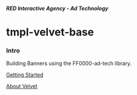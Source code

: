 ##### RED Interactive Agency - Ad Technology

# tmpl-velvet-base

### Intro 

Building Banners using the FF0000-ad-tech library. 

[Getting Started](https://github.com/ff0000-ad-tech/tmpl-standard-base/README.md)

[About Velvet](https://github.com/ff0000-ad-tech/ad-velvet/README.md)
